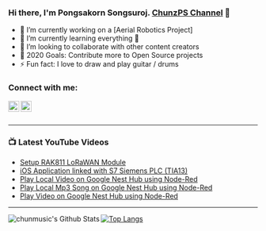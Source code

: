 ### Hi there, I'm Pongsakorn Songsuroj. [ChunzPS Channel][youtube] 👋

- 🔭 I’m currently working on a [Aerial Robotics Project]
- 🌱 I’m currently learning everything 🤣
- 👯 I’m looking to collaborate with other content creators
- 🥅 2020 Goals: Contribute more to Open Source projects
- ⚡ Fun fact: I love to draw and play guitar / drums

### Connect with me:

[<img align="left" alt="chunmusic | YouTube" width="22px" src="https://cdn.jsdelivr.net/npm/simple-icons@v3/icons/youtube.svg" />][youtube]
[<img align="left" alt="chunmusic | LinkedIn" width="22px" src="https://cdn.jsdelivr.net/npm/simple-icons@v3/icons/linkedin.svg" />][linkedin]


<br />
<br />

---

### 📺 Latest YouTube Videos
<!-- YOUTUBE:START -->
- [Setup RAK811 LoRaWAN Module](https://www.youtube.com/watch?v=dC5qsv1Oq5g)
- [iOS Application linked with S7 Siemens PLC (TIA13)](https://www.youtube.com/watch?v=e_DtxT1Eq1c)
- [Play Local Video on Google Nest Hub using Node-Red](https://www.youtube.com/watch?v=U_BMwKxpQH0)
- [Play Local Mp3 Song on Google Nest Hub using Node-Red](https://www.youtube.com/watch?v=XoSo9Mltlpc)
- [Play Video on Google Nest Hub using Node-Red](https://www.youtube.com/watch?v=L4tTMAKKq_I)
<!-- YOUTUBE:END -->

---

<img align="left" alt="chunmusic's Github Stats" src="https://github-readme-stats.vercel.app/api?username=chunmusic&show_icons=true&hide_border=true" />

[![Top Langs](https://github-readme-stats.vercel.app/api/top-langs/?username=chunmusic)](https://github.com/anuraghazra/github-readme-stats)


[youtube]: https://youtube.com/chunzps
[linkedin]: https://www.linkedin.com/in/pongsakorn-songsuroj-464b7854/

